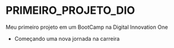 # PRIMEIRO_PROJETO_DIO
Meu primeiro projeto em um BootCamp na Digital Innovation One
*  Começando uma nova jornada na carreira
